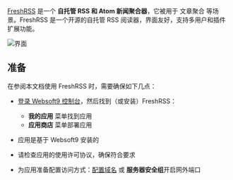 [FreshRSS](https://freshrss.org/) 是一个 **自托管 RSS 和 Atom 新闻聚合器**，它被用于 文章聚合  等场景。FreshRSS 是一个开源的自托管 RSS 阅读器，界面友好，支持多用户和插件扩展功能。


![界面](https://libs.websoft9.com/Websoft9/DocsPicture/zh/freshrss/freshrss-gui-websoft9.png)


## 准备

在参阅本文档使用 FreshRSS 时，需要确保如下几点：

- [登录 Websoft9 控制台](./login-console)，然后找到（或安装）FreshRSS：
  - **我的应用** 菜单找到应用 
  - **应用商店** 菜单部署应用

- 应用是基于 Websoft9 安装的

- 请检查应用的使用许可协议，确保符合要求


- 为应用准备配置访问方式：[配置域名](./domain-set) 或 **服务器安全组**开启网外端口